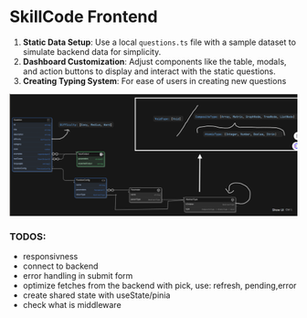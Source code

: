 # **SkillCode Frontend**

1. **Static Data Setup**: Use a local `questions.ts` file with a sample dataset to simulate backend data for simplicity.
2. **Dashboard Customization**: Adjust components like the table, modals, and action buttons to display and interact with the static questions.
3. **Creating Typing System**: For ease of users in creating new questions

![Alt text](./public/image.png)




### TODOS:
- responsivness
- connect to backend
- error handling in submit form
- optimize fetches from the backend with pick, use: refresh, pending,error
- create shared state with useState/pinia
- check what is middleware